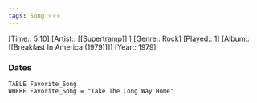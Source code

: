 ```yaml
---
tags: Song ⭐⭐⭐ 
---
```

[Time:: 5:10]
[Artist:: [[Supertramp]] ]
[Genre:: Rock]
[Played:: 1]
[Album:: [[Breakfast In America (1979)]]]
[Year:: 1979]
### Dates
````dataview
TABLE Favorite_Song
WHERE Favorite_Song = "Take The Long Way Home"
````